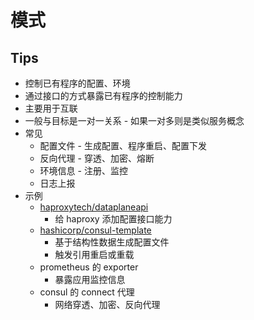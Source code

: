 # 模式

## Tips
* 控制已有程序的配置、环境
* 通过接口的方式暴露已有程序的控制能力
* 主要用于互联
* 一般与目标是一对一关系 - 如果一对多则是类似服务概念
* 常见
  * 配置文件 - 生成配置、程序重启、配置下发
  * 反向代理 - 穿透、加密、熔断
  * 环境信息 - 注册、监控
  * 日志上报
* 示例
  * [haproxytech/dataplaneapi](https://github.com/haproxytech/dataplaneapi)
    * 给 haproxy 添加配置接口能力
  * [hashicorp/consul-template](https://github.com/hashicorp/consul-template)
    * 基于结构性数据生成配置文件
    * 触发引用重启或重载
  * prometheus 的 exporter
    * 暴露应用监控信息
  * consul 的 connect 代理
    * 网络穿透、加密、反向代理
